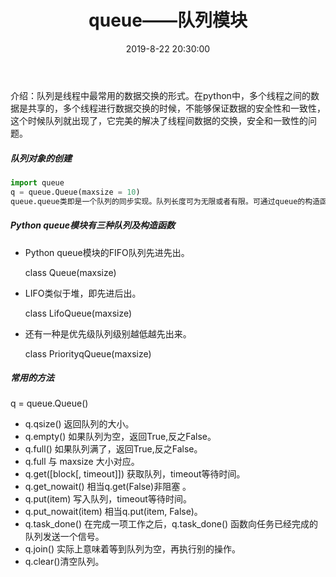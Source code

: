 ﻿---
title: queue——队列模块
id: 7
date: 2019-8-22 20:30:00
tags: 第三方模块
comment: true
---

介绍：队列是线程中最常用的数据交换的形式。在python中，多个线程之间的数据是共享的，多个线程进行数据交换的时候，不能够保证数据的安全性和一致性，这个时候队列就出现了，它完美的解决了线程间数据的交换，安全和一致性的问题。

<!-----more----->

##### 队列对象的创建

```python
import queue
q = queue.Queue(maxsize = 10)
queue.queue类即是一个队列的同步实现。队列长度可为无限或者有限。可通过queue的构造函数的可选参数maxsize来设定队列长度。如果maxsize小于1的整数就表示队列长度无限。
```

##### Python queue模块有三种队列及构造函数

- Python queue模块的FIFO队列先进先出。

  class  Queue(maxsize)   

- LIFO类似于堆，即先进后出。

  class LifoQueue(maxsize)                      

- 还有一种是优先级队列级别越低越先出来。

  class PriorityqQueue(maxsize)

##### 常用的方法

q = queue.Queue()

- q.qsize() 返回队列的大小。
- q.empty() 如果队列为空，返回True,反之False。
- q.full() 如果队列满了，返回True,反之False。
- q.full 与 maxsize 大小对应。
- q.get([block[, timeout]]) 获取队列，timeout等待时间。
- q.get_nowait() 相当q.get(False)非阻塞 。
- q.put(item) 写入队列，timeout等待时间。
- q.put_nowait(item) 相当q.put(item, False)。
- q.task_done() 在完成一项工作之后，q.task_done() 函数向任务已经完成的队列发送一个信号。
- q.join() 实际上意味着等到队列为空，再执行别的操作。
- q.clear()清空队列。